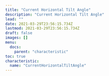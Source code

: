 ```yaml
---
title: "Current Horizontal Tilt Angle"
description: "Current Horizontal Tilt Angle"
lead: ""
date: 2021-03-29T23:56:15.734Z
lastmod: 2021-03-29T23:56:15.734Z
draft: false
images: []
menu:
  docs:
    parent: "characteristic"
toc: true
characteristic:
  name: "CurrentHorizontalTiltAngle"
---
```

